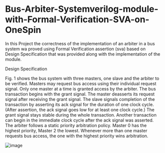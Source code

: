 # Bus-Arbiter-Systemverilog-module-with-Formal-Verification-SVA-on-OneSpin

In this Project the correctness of the implementation of an arbiter in a bus system wa proved using Formal Verification assertion (sva) based on Design Specification that was provided along with the implementation of the module.

Design Specification

Fig. 1 shows the bus system with three masters, one slave and the arbiter to be verified. Masters may request bus access using their individual request signal. Only one master at a time is granted access by the arbiter. The bus transaction begins with the grant signal. The master deasserts its request signal after receiving the grant signal. The slave signals completion of the transaction by asserting its ack signal for the duration of one clock cycle. (After assertion, the ack signal goes low for at least one clock cycle.) The grant signal stays stable during the whole transaction. Another transaction can begin in the immediate clock cycle after the ack signal was asserted. The arbiter follows a static priority arbitration policy. Master 0 has the highest priority, Master 2 the lowest. Whenever more than one master requests bus access, the one with the highest priority wins arbitration.

![image](https://github.com/ahmedsherif99/Bus-Arbiter-Systemverilog-module-with-Formal-Verification-SVA-on-OneSpin/assets/68401714/07c3f5e4-350b-414d-81db-edc790f2d063)

